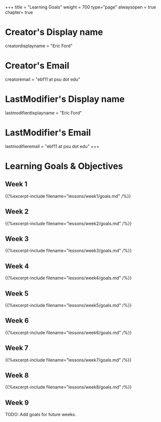 +++
title = "Learning Goals"
weight = 700
type="page"
alwaysopen = true
chapter= true

# Creator's Display name
creatordisplayname = "Eric Ford"
# Creator's Email
creatoremail = "ebf11 at psu dot edu"
# LastModifier's Display name
lastmodifierdisplayname = "Eric Ford"
# LastModifier's Email
lastmodifieremail = "ebf11 at psu dot edu"
+++

# Learning Goals & Objectives

## Week 1
{{%excerpt-include filename="lessons/week1/goals.md" /%}}

## Week 2
{{%excerpt-include filename="lessons/week2/goals.md" /%}}

## Week 3
{{%excerpt-include filename="lessons/week3/goals.md" /%}}

## Week 4
{{%excerpt-include filename="lessons/week4/goals.md" /%}}

## Week 5
{{%excerpt-include filename="lessons/week5/goals.md" /%}}

## Week 6
{{%excerpt-include filename="lessons/week6/goals.md" /%}}

## Week 7
{{%excerpt-include filename="lessons/week7/goals.md" /%}}

## Week 8
{{%excerpt-include filename="lessons/week8/goals.md" /%}}

## Week 9
TODO: Add goals for future weeks.
